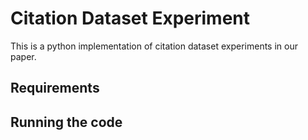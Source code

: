 # Citation Dataset Experiment

This is a python implementation of citation dataset experiments in our paper.


## Requirements


## Running the code

